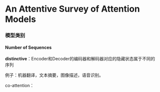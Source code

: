 # An Attentive Survey of Attention Models

### 模型类别

#### Number of Sequences

**distinctive**：Encoder和Decoder的编码器和解码器对应的隐藏状态属于不同的序列

例子：机器翻译，文本摘要，图像描述，语音识别。

co-attention：